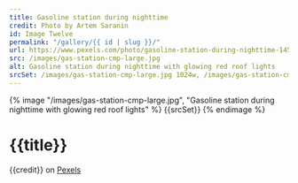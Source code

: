 ```yaml
---
title: Gasoline station during nighttime
credit: Photo by Artem Saranin
id: Image Twelve
permalink: "/gallery/{{ id | slug }}/"
url: https://www.pexels.com/photo/gasoline-station-during-nighttime-1453781/
src: /images/gas-station-cmp-large.jpg
alt: Gasoline station during nighttime with glowing red roof lights
srcSet: /images/gas-station-cmp-large.jpg 1024w, /images/gas-station-cmp-med.jpg 640w, /images/gas-station-cmp-small.jpg 320w
---
```


{% image "/images/gas-station-cmp-large.jpg", "Gasoline station during nighttime with glowing red roof lights" %}
{{srcSet}}
{% endimage %}

# {{title}}

{{credit}} on [Pexels]({{url}})